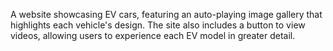 A website showcasing EV cars, featuring an auto-playing image gallery that highlights each vehicle's design. The site also includes a button to view videos, allowing users to experience each EV model in greater detail.